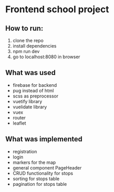 # Frontend school project

## How to run:
1) clone the repo
2) install dependencies
3) npm run dev
4) go to localhost:8080 in browser

## What was used
* firebase for backend
* pug instead of html
* scss as preprocessor
* vuetify library
* vuelidate library
* vuex
* router
* leaflet

## What was implemented
* registration
* login
* markers for the map
* general component PageHeader
* CRUD functionality for stops
* sorting for stops table
* pagination for stops table
